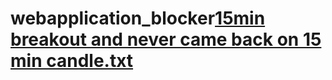 # webapplication_blocker[15min breakout and never came back on 15 min candle.txt](https://github.com/manju121212/webapplication_blocker/files/8909487/15min.breakout.and.never.came.back.on.15.min.candle.txt)
